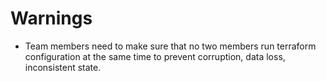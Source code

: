 # Warnings

* Team members need to make sure that no two members run terraform configuration at the same time to prevent corruption, data loss, inconsistent state.

